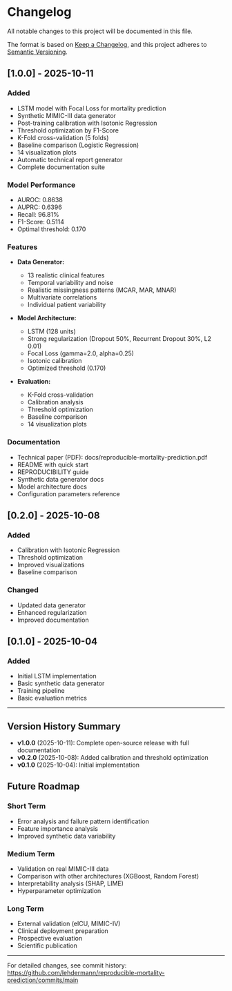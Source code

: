 # Changelog

All notable changes to this project will be documented in this file.

The format is based on [Keep a Changelog](https://keepachangelog.com/en/1.0.0/),
and this project adheres to [Semantic Versioning](https://semver.org/spec/v2.0.0.html).


## [1.0.0] - 2025-10-11

### Added
- LSTM model with Focal Loss for mortality prediction
- Synthetic MIMIC-III data generator
- Post-training calibration with Isotonic Regression
- Threshold optimization by F1-Score
- K-Fold cross-validation (5 folds)
- Baseline comparison (Logistic Regression)
- 14 visualization plots
- Automatic technical report generator
- Complete documentation suite

### Model Performance
- AUROC: 0.8638
- AUPRC: 0.6396
- Recall: 96.81%
- F1-Score: 0.5114
- Optimal threshold: 0.170

### Features
- **Data Generator:**
  - 13 realistic clinical features
  - Temporal variability and noise
  - Realistic missingness patterns (MCAR, MAR, MNAR)
  - Multivariate correlations
  - Individual patient variability

- **Model Architecture:**
  - LSTM (128 units)
  - Strong regularization (Dropout 50%, Recurrent Dropout 30%, L2 0.01)
  - Focal Loss (gamma=2.0, alpha=0.25)
  - Isotonic calibration
  - Optimized threshold (0.170)

- **Evaluation:**
  - K-Fold cross-validation
  - Calibration analysis
  - Threshold optimization
  - Baseline comparison
  - 14 visualization plots

### Documentation
- Technical paper (PDF): docs/reproducible-mortality-prediction.pdf
- README with quick start
- REPRODUCIBILITY guide
- Synthetic data generator docs
- Model architecture docs
- Configuration parameters reference

## [0.2.0] - 2025-10-08

### Added
- Calibration with Isotonic Regression
- Threshold optimization
- Improved visualizations
- Baseline comparison

### Changed
- Updated data generator
- Enhanced regularization
- Improved documentation

## [0.1.0] - 2025-10-04

### Added
- Initial LSTM implementation
- Basic synthetic data generator
- Training pipeline
- Basic evaluation metrics

---

## Version History Summary

- **v1.0.0** (2025-10-11): Complete open-source release with full documentation
- **v0.2.0** (2025-10-08): Added calibration and threshold optimization
- **v0.1.0** (2025-10-04): Initial implementation

## Future Roadmap

### Short Term
- Error analysis and failure pattern identification
- Feature importance analysis
- Improved synthetic data variability

### Medium Term
- Validation on real MIMIC-III data
- Comparison with other architectures (XGBoost, Random Forest)
- Interpretability analysis (SHAP, LIME)
- Hyperparameter optimization

### Long Term
- External validation (eICU, MIMIC-IV)
- Clinical deployment preparation
- Prospective evaluation
- Scientific publication

---

For detailed changes, see commit history: https://github.com/lehdermann/reproducible-mortality-prediction/commits/main
